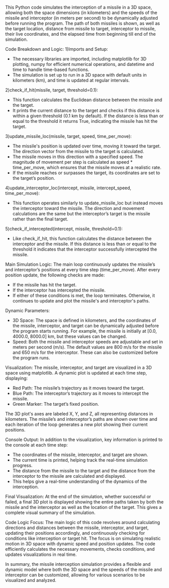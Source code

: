 This Python code simulates the interception of a missile in a 3D space, allowing both the space dimensions (in kilometers) and the speeds of the missile and interceptor (in meters per second) to be dynamically adjusted before running the program. The path of both missiles is shown, as well as the target location, distance from missile to target, interceptor to missile, their live coordinates, and the elapsed time from beginning till end of the simulation.

Code Breakdown and Logic:
1)Imports and Setup:
- The necessary libraries are imported, including matplotlib for 3D plotting, numpy for efficient numerical operations, and datetime and time to handle time-based functions.
- The simulation is set up to run in a 3D space with default units in kilometers (km), and time is updated at regular intervals.

2)check_if_hit(missile, target, threshold=0.1):
- This function calculates the Euclidean distance between the missile and the target.
- It prints the current distance to the target and checks if this distance is within a given threshold (0.1 km by default). If the distance is less than or equal to the threshold
it returns True, indicating the missile has hit the target.

3)update_missile_loc(missile, target, speed, time_per_move):
- The missile's position is updated over time, moving it toward the target. The direction vector from the missile to the target is calculated.
- The missile moves in this direction with a specified speed. The magnitude of movement per step is calculated as speed * time_per_move, which ensures that the missile moves at a realistic rate.
- If the missile reaches or surpasses the target, its coordinates are set to the target’s position.

4)update_interceptor_loc(intercept, missile, intercept_speed, time_per_move):
- This function operates similarly to update_missile_loc but instead moves the interceptor toward the missile. The direction and movement calculations are the same
but the interceptor’s target is the missile rather than the final target.

5)check_if_intercepted(intercept, missile, threshold=0.1):
- Like check_if_hit, this function calculates the distance between the interceptor and the missile. If this distance is less than or equal to the threshold
it indicates that the interceptor successfully intercepted the missile.

Main Simulation Logic:
The main loop continuously updates the missile’s and interceptor’s positions at every time step (time_per_move). After every position update, the following checks are made:
- If the missile has hit the target.
- If the interceptor has intercepted the missile.
- If either of these conditions is met, the loop terminates. Otherwise, it continues to update and plot the missile's and interceptor's paths.

Dynamic Parameters:
- 3D Space: The space is defined in kilometers, and the coordinates of the missile, interceptor, and target can be dynamically adjusted before the program starts running. 
For example, the missile is initially at [0.0, 4000.0, 8000.0] km, but these values can be changed.
- Speed: Both the missile and interceptor speeds are adjustable and set in meters per second (m/s). The default values are 800 m/s for the missile and 650 m/s for the interceptor. 
These can also be customized before the program runs.

Visualization:
The missile, interceptor, and target are visualized in a 3D space using matplotlib. A dynamic plot is updated at each time step, displaying:
- Red Path: The missile’s trajectory as it moves toward the target.
- Blue Path: The interceptor’s trajectory as it moves to intercept the missile.
- Green Marker: The target’s fixed position.

The 3D plot's axes are labeled X, Y, and Z, all representing distances in kilometers. The missile’s and interceptor’s paths are shown over time
and each iteration of the loop generates a new plot showing their current positions.


Console Output:
In addition to the visualization, key information is printed to the console at each time step:
- The coordinates of the missile, interceptor, and target are shown.
- The current time is printed, helping track the real-time simulation progress.
- The distance from the missile to the target and the distance from the interceptor to the missile are calculated and displayed.
- This helps give a real-time understanding of the dynamics of the interception.

Final Visualization:
At the end of the simulation, whether successful or failed, a final 3D plot is displayed showing the entire paths taken by both the missile and the interceptor
as well as the location of the target. This gives a complete visual summary of the simulation.

Code Logic Focus:
The main logic of this code revolves around calculating directions and distances between the missile, interceptor, and target, updating their positions accordingly, and continuously 
checking for conditions like interception or target hit. The focus is on simulating realistic motion in 3D space with dynamic speed and position updates. 
The code efficiently calculates the necessary movements, checks conditions, and updates visualizations in real time.

In summary, the missile interception simulation provides a flexible and dynamic model where both the 3D space and the speeds of the missile and interceptor can be customized, allowing for various 
scenarios to be visualized and analyzed.
